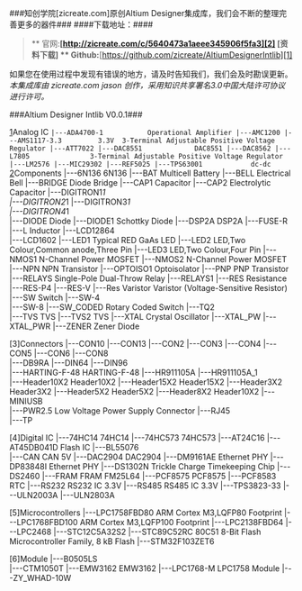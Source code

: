 ###知创学院[zicreate.com]原创Altium Designer集成库，我们会不断的整理完善更多的器件###
####下载地址：####
>** 官网:**[http://zicreate.com/c/5640473a1aeee345906f5fa3][2]     [资料下载]
>** Github:**[https://github.com/zicreate/AltiumDesignerIntlib][1]
> 
  [1]: https://github.com/zicreate/AltiumDesignerIntlib
  [2]: http://zicreate.com/c/5640473a1aeee345906f5fa3
如果您在使用过程中发现有错误的地方，请及时告知我们，我们会及时勘误更新。
*本集成库由 zicreate.com jason 创作，采用知识共享署名3.0中国大陆许可协议进行许可。*

###Altium Designer Intlib V0.0.1###

[1]Analog IC
``
     |---ADA4700-1           Operational Amplifier
     |---AMC1200
     |---AMS1117-3.3         3.3V  3-Terminal Adjustable Positive Voltage Regulator
     |---ATT7022
     |---DAC8551             DAC8551
     |---DAC8562
     |---L7805               3-Terminal Adjustable Positive Voltage Regulator
     |---LM2576
     |---MIC29302
     |---REF5025
     |---TPS63001            dc-dc
``
[2]Components
     |---6N136               6N136
     |---BAT                 Multicell Battery
     |---BELL                Electrical Bell
     |---BRIDGE              Diode Bridge
     |---CAP1                Capacitor
     |---CAP2                Electrolytic Capacitor
     |---DIGITRON1*1         
     |---DIGITRON2*1
     |---DIGITRON3*1         
     |---DIGITRON4*1         
     |---DIODE               Diode
     |---DIODE1              Schottky Diode
     |---DSP2A               DSP2A
     |---FUSE-R              
     |---L                   Inductor
     |---LCD12864            
     |---LCD1602
     |---LED1                Typical RED GaAs LED
     |---LED2                LED,Two Colour,Common anode,Three Pin
     |---LED3                LED,Two Colour,Four Pin
     |---NMOS1               N-Channel Power MOSFET
     |---NMOS2               N-Channel Power MOSFET
     |---NPN                 NPN Transistor
     |---OPTOISO1            Optoisolator
     |---PNP                 PNP Transistor
     |---RELAYS              Single-Pole Dual-Throw Relay
     |---RELAYS1
     |---RES                 Resistance
     |---RES-P4
     |---RES-V
     |---Res Varistor        Varistor (Voltage-Sensitive Resistor)
     |---SW                  Switch
     |---SW-4                
     |---SW-8
     |---SW_CODED            Rotary Coded Switch
     |---TQ2                 
     |---TVS                 TVS
     |---TVS2                TVS
     |---XTAL                Crystal Oscillator
     |---XTAL_PW
     |---XTAL_PWR
     |---ZENER               Zener Diode

[3]Connectors
     |---CON10
     |---CON13
     |---CON2
     |---CON3
     |---CON4
     |---CON5
     |---CON6
     |---CON8                
     |---DB9RA
     |---DIN64
     |---DIN96               
     |---HARTING-F-48        HARTING-F-48
     |---HR911105A
     |---HR911105A_1         
     |---Header10X2          Header10X2
     |---Header15X2          Header15X2
     |---Header3X2           Header3X2
     |---Header5X2           Header5X2
     |---Header8X2           Header10X2
     |---MINIUSB             
     |---PWR2.5              Low Voltage Power Supply Connector
     |---RJ45                
     |---TP

[4]Digital IC
     |---74HC14              74HC14
     |---74HC573             74HC573
     |---AT24C16
     |---AT45DB041D          Flash IC
     |---BL55076             
     |---CAN                 CAN 5V
     |---DAC2904             DAC2904
     |---DM9161AE            Ethernet PHY
     |---DP83848I            Ethernet PHY
     |---DS1302N             Trickle Charge Timekeeping Chip
     |---DS2460
     |---FRAM                FRAM FM25L64
     |---PCF8575             PCF8575
     |---PCF8583             RTC
     |---RS232               RS232 IC 3.3V
     |---RS485               RS485 IC 3.3V
     |---TPS3823-33
     |---ULN2003A
     |---ULN2803A

[5]Microcontrollers
     |---LPC1758FBD80        ARM Cortex M3,LQFP80 Footprint
     |---LPC1768FBD100       ARM Cortex M3,LQFP100 Footprint
     |---LPC2138FBD64
     |---LPC2468
     |---STC12C5A32S2
     |---STC89C52RC          80C51 8-Bit Flash Microcontroller Family, 8 kB Flash
     |---STM32F103ZET6

[6]Module
     |---B0505LS             
     |---CTM1050T
     |---EMW3162             EMW3162
     |---LPC1768-M           LPC1758 Module
     |---ZY_WHAD-10W

